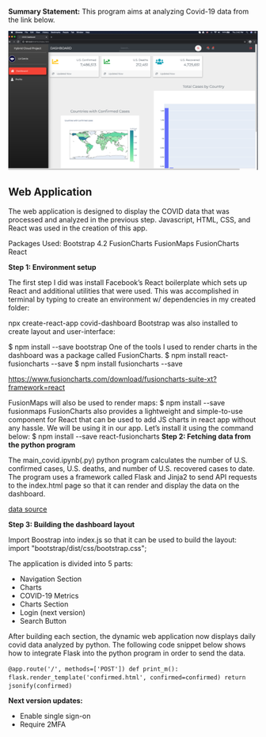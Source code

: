 **Summary Statement:** This program aims at analyzing Covid-19 data from the link below.



![Front-Page](https://github.com/lizgarseeyah/-in-progress-Hybrid-Cloud-Project/blob/master/img/web_app_update.png)

## Web Application

The web application is designed to display the COVID data that was processed and analyzed in the previous step. Javascript, HTML, CSS, and React was used in the creation of this app.

Packages Used:
Bootstrap 4.2
FusionCharts
FusionMaps
FusionCharts React

**Step 1: Environment setup**

The first step I did was install Facebook’s React boilerplate which sets up React and additional utilities that were used. This was accomplished in terminal by typing to create an environment w/ dependencies in my created folder:

npx create-react-app covid-dashboard
Bootstrap was also installed to create layout and user-interface:

$ npm install --save bootstrap
One of the tools I used to render charts in the dashboard was a package called FusionCharts.
$ npm install react-fusioncharts --save
$ npm install fusioncharts --save

https://www.fusioncharts.com/download/fusioncharts-suite-xt?framework=react

FusionMaps will also be used to render maps:
$ npm install --save fusionmaps
FusionCharts also provides a lightweight and simple-to-use component for React that can be used to add JS charts in react app without any hassle. We will be using it in our app. Let’s install it using the command below:
$ npm install --save react-fusioncharts
**Step 2: Fetching data from the python program**

The main_covid.ipynb(.py) python program calculates the number of U.S. confirmed cases, U.S. deaths, and number of U.S. recovered cases to date. The program uses a framework called Flask and Jinja2 to send API requests to the index.html page so that it can render and display the data on the dashboard.

[data source](https://raw.githubusercontent.com/CSSEGISandData/COVID-19/master/csse_covid_19_data/csse_covid_19_daily_reports/)

**Step 3: Building the dashboard layout**

Import Boostrap into index.js so that it can be used to build the layout:
import "bootstrap/dist/css/bootstrap.css";

The application is divided into 5 parts:

- Navigation Section
- Charts
- COVID-19 Metrics
- Charts Section
- Login (next version)
- Search Button

After building each section, the dynamic web application now displays daily covid data analyzed by python. The following code snippet below shows how to integrate Flask into the python program in order to send the data.

`@app.route('/', methods=['POST'])
def print_m():
    flask.render_template('confirmed.html', confirmed=confirmed)
    return jsonify(confirmed)`

**Next version updates:**
- Enable single sign-on
- Require 2MFA
